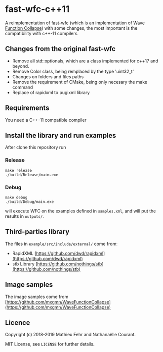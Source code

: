 # fast-wfc-c++11

A reimplementation of [fast-wfc](https://github.com/math-fehr/fast-wfc) (which is an implementation of [Wave Function Collapse](https://github.com/mxgmn/WaveFunctionCollapse)) with some changes, the most important is the compatibility with c++-11 compilers.

## Changes from the original fast-wfc

- Remove all std::optionals, which are a class implemented for c++17 and beyond.
- Remove Color class, being remplaced by the type 'uint32_t'
- Changes on folders and files paths
- Remove the requirement of CMake, being only necesary the make command
- Replace of rapidxml to pugixml library

## Requirements

You need a C++-11 compatible compiler

## Install the library and run examples

After clone this repository run

### Release
```
make release
./build/Release/main.exe
```

### Debug
```
make debug
./build/Debug/main.exe
```

will execute WFC on the examples defined in `samples.xml`, and will put the results in `outputs/`.

## Third-parties library

The files in `example/src/include/external/` come from:
* RapidXML [https://github.com/dwd/rapidxml](https://github.com/dwd/rapidxml)
* stb Library [https://github.com/nothings/stb](https://github.com/nothings/stb)

## Image samples

The image samples come from [https://github.com/mxgmn/WaveFunctionCollapse](https://github.com/mxgmn/WaveFunctionCollapse)

## Licence 

Copyright (c) 2018-2019 Mathieu Fehr and Nathanaëlle Courant.

MIT License, see `LICENSE` for further details.
